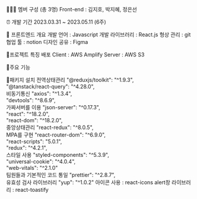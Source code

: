 🏃🏻‍♂️ 멤버 구성 (총 3명)
Front-end : 김지호, 박지혜, 정은선

⏰ 개발 기간
2023.03.31 ~ 2023.05.11 (6주)

📝 프론트엔드 개요
개발 언어 : Javascript
개발 라이브러리 : React.js
형상 관리 : git
협업 툴 : notion
디자인 공유 : Figma

🐷프로젝트 특징
배포
Client : AWS Amplify
Server : AWS S3

🔧주요 기능

🔧패키지 설치
전역상태관리 "@reduxjs/toolkit": "^1.9.3", <br />
"@tanstack/react-query": "^4.28.0", <br />
비동기통신 "axios": "^1.3.4", <br />
"devtools": "^8.6.9", <br />
가짜서버를 이용 "json-server": "^0.17.3", <br />
"react": "^18.2.0", <br />
"react-dom": "^18.2.0", <br />
중앙상태관리 "react-redux": "^8.0.5", <br />
MPA를 구현 "react-router-dom": "^6.9.0", <br />
"react-scripts": "5.0.1", <br />
"redux": "^4.2.1", <br />
스타일 사용 "styled-components": "^5.3.9", <br />
"universal-cookie": "^4.0.4", <br />
"web-vitals": "^2.1.0" <br />
팀원들과 기본적인 코드 통일 "prettier": "^2.8.7", <br />
유효성 검사 라이브러리 "yup": "^1.0.2"
아이콘 사용 : react-icons
alert창 라이브러리 : react-toastify
